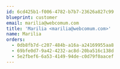 ```yaml
---
id: 6cd425b1-f006-4782-b7b7-23626a827c99
blueprint: customer
email: marilia@webcomum.com
title: 'Marilia <marilia@webcomum.com>'
name: Marilia
orders:
  - 0db8fb7d-c207-484b-a16a-a24169955aa8
  - 69bfe0d7-9a42-4232-ac8d-20ba516c138d
  - 5e2fbef6-6a53-4149-94de-c0d79f0aacef
---
```

